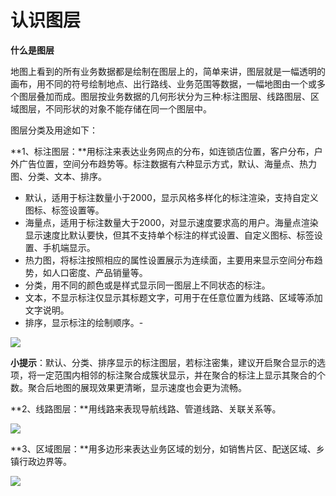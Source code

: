 # 认识图层
**什么是图层**

地图上看到的所有业务数据都是绘制在图层上的，简单来讲，图层就是一幅透明的画布，用不同的符号绘制地点、出行路线、业务范围等数据，一幅地图由一个或多个图层叠加而成。图层按业务数据的几何形状分为三种:标注图层、线路图层、区域图层，不同形状的对象不能存储在同一个图层中。

图层分类及用途如下：

**1、标注图层：**用标注来表达业务网点的分布，如连锁店位置，客户分布，户外广告位置，空间分布趋势等。标注数据有六种显示方式，默认、海量点、热力图、分类、文本、排序。

- 默认，适用于标注数量小于2000，显示风格多样化的标注渲染，支持自定义图标、标签设置等。
- 海量点，适用于标注数量大于2000，对显示速度要求高的用户。海量点渲染显示速度比默认要快，但其不支持单个标注的样式设置、自定义图标、标签设置、手机端显示。
- 热力图，将标注按照相应的属性设置展示为连续面，主要用来显示空间分布趋势，如人口密度、产品销量等。
- 分类，用不同的颜色或是样式显示同一图层上不同状态的标注。
- 文本，不显示标注仅显示其标题文字，可用于在任意位置为线路、区域等添加文字说明。
- 排序，显示标注的绘制顺序。- 

![](https://pic.dituwuyou.com/map%2Fpicture%2Fmark-layer-all.png)

**小提示**：默认、分类、排序显示的标注图层，若标注密集，建议开启聚合显示的选项，将一定范围内相邻的标注聚合成簇状显示，并在聚合的标注上显示其聚合的个数。聚合后地图的展现效果更清晰，显示速度也会更为流畅。

**2、线路图层：**用线路来表现导航线路、管道线路、关联关系等。

![](https://pic.dituwuyou.com/map%2Fpicture%2Fline-layer.png)

**3、区域图层：**用多边形来表达业务区域的划分，如销售片区、配送区域、乡镇行政边界等。

![](https://pic.dituwuyou.com/map%2Fpicture%2Fregion-layer.png)
